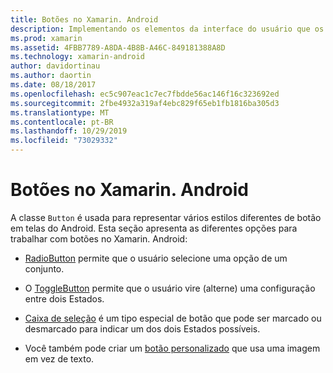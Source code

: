 ```yaml
---
title: Botões no Xamarin. Android
description: Implementando os elementos da interface do usuário que os usuários tocam para executar uma ação
ms.prod: xamarin
ms.assetid: 4FBB7789-A8DA-4B8B-A46C-849181388A8D
ms.technology: xamarin-android
author: davidortinau
ms.author: daortin
ms.date: 08/18/2017
ms.openlocfilehash: ec5c907eac1c7ec7fbdde56ac146f16c323692ed
ms.sourcegitcommit: 2fbe4932a319af4ebc829f65eb1fb1816ba305d3
ms.translationtype: MT
ms.contentlocale: pt-BR
ms.lasthandoff: 10/29/2019
ms.locfileid: "73029332"
---
```

# <a name="buttons-in-xamarinandroid"></a>Botões no Xamarin. Android

A classe `Button` é usada para representar vários estilos diferentes de botão em telas do Android. Esta seção apresenta as diferentes opções para trabalhar com botões no Xamarin. Android:

- [RadioButton](~/android/user-interface/controls/buttons/radio-button.md) permite que o usuário selecione uma opção de um conjunto.

- O [ToggleButton](~/android/user-interface/controls/buttons/toggle-button.md) permite que o usuário vire (alterne) uma configuração entre dois Estados.

- [Caixa de seleção](~/android/user-interface/controls/buttons/check-box.md) é um tipo especial de botão que pode ser marcado ou desmarcado para indicar um dos dois Estados possíveis.

- Você também pode criar um [botão personalizado](~/android/user-interface/controls/buttons/custom-button.md) que usa uma imagem em vez de texto.
